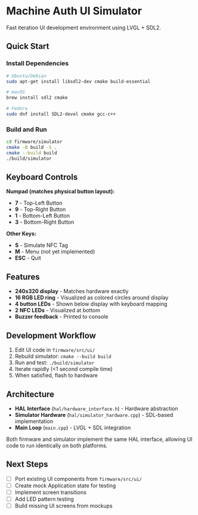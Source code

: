 # Machine Auth UI Simulator

Fast iteration UI development environment using LVGL + SDL2.

## Quick Start

### Install Dependencies

```bash
# Ubuntu/Debian
sudo apt-get install libsdl2-dev cmake build-essential

# macOS
brew install sdl2 cmake

# Fedora
sudo dnf install SDL2-devel cmake gcc-c++
```

### Build and Run

```bash
cd firmware/simulator
cmake -B build -S .
cmake --build build
./build/simulator
```

## Keyboard Controls

**Numpad (matches physical button layout):**
- **7** - Top-Left Button
- **9** - Top-Right Button
- **1** - Bottom-Left Button
- **3** - Bottom-Right Button

**Other Keys:**
- **S** - Simulate NFC Tag
- **M** - Menu (not yet implemented)
- **ESC** - Quit

## Features

- **240x320 display** - Matches hardware exactly
- **16 RGB LED ring** - Visualized as colored circles around display
- **4 button LEDs** - Shown below display with keyboard mapping
- **2 NFC LEDs** - Visualized at bottom
- **Buzzer feedback** - Printed to console

## Development Workflow

1. Edit UI code in `firmware/src/ui/`
2. Rebuild simulator: `cmake --build build`
3. Run and test: `./build/simulator`
4. Iterate rapidly (<1 second compile time)
5. When satisfied, flash to hardware

## Architecture

- **HAL Interface** (`hal/hardware_interface.h`) - Hardware abstraction
- **Simulator Hardware** (`hal/simulator_hardware.cpp`) - SDL-based implementation
- **Main Loop** (`main.cpp`) - LVGL + SDL integration

Both firmware and simulator implement the same HAL interface, allowing UI code to run identically on both platforms.

## Next Steps

- [ ] Port existing UI components from `firmware/src/ui/`
- [ ] Create mock Application state for testing
- [ ] Implement screen transitions
- [ ] Add LED pattern testing
- [ ] Build missing UI screens from mockups
